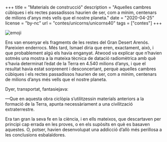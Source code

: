 +++
title = "Materials de construcció"
description = "Aquelles cambres cúbiques i els rectes passadissos haurien de ser, com a mínim, centenars de milions d'anys més vells que el nostre planeta."
date = "2020-04-25"
license = "by-nc"
url = "contes/unicorns/unicorns40"
tags = ["contes"]
+++

<img class="emoji" alt="emoji" src="/contes/unicorns/twemoji/1f9f1.svg">

Ens van ensenyar els fragments de les restes del Gran Desert Arenós. Pareixien enderrocs. Més tard, Ismael diria que eren, exactament, això, i que probablement algú els havia enganyat. Atwood va explicar que n’havien sotmès una mostra a la mateixa tècnica de datació radiomètrica amb què s’havia determinat l’edat de la Terra en 4.540 milions d’anys, i que el resultat havia estat sorprenent i desconcertant, perquè aquelles cambres cúbiques i els rectes passadissos haurien de ser, com a mínim, centenars de milions d’anys més vells que el nostre planeta.

Dyer, transportat, fantasiejava:

—Que en aquesta obra ciclòpia s’utilitzessin materials anteriors a la formació de la Terra, apunta necessàriament a una civilització extraterrestre.

Era tan gran la seva fe en la ciència, i en ells mateixos, que descartaven per principi cap errada en les proves, o en els supòsits en què es basaven aquestes. O, potser, havien desenvolupat una addicció d’allò més perillosa a les conclusions esbalaïdores.
